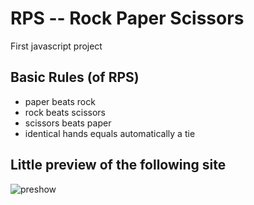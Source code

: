 # RPS -- Rock Paper Scissors

First javascript project

## Basic Rules (of RPS)

- paper beats rock
- rock beats scissors
- scissors beats paper
- identical hands equals automatically a tie

## Little preview of the following site

![preshow](https://user-images.githubusercontent.com/29773737/27926115-8d9bd3f8-6287-11e7-9571-1a719f2959cb.png)
